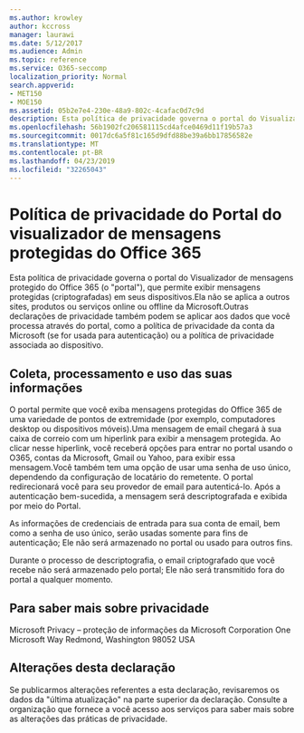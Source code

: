 ```yaml
---
ms.author: krowley
author: kccross
manager: laurawi
ms.date: 5/12/2017
ms.audience: Admin
ms.topic: reference
ms.service: O365-seccomp
localization_priority: Normal
search.appverid:
- MET150
- MOE150
ms.assetid: 05b2e7e4-230e-48a9-802c-4cafac0d7c9d
description: Esta política de privacidade governa o portal do Visualizador de mensagens protegido do Office 365 (o "portal"), que permite exibir mensagens protegidas (criptografadas) em seus dispositivos.Ela não se aplica a outros sites, produtos ou serviços online ou offline da Microsoft.Outras declarações de privacidade também podem se aplicar aos dados que você processa através do portal, como a política de privacidade da conta da Microsoft (se for usada para autenticação) ou a política de privacidade associada ao dispositivo.
ms.openlocfilehash: 56b1902fc206581115cd4afce0469d11f19b57a3
ms.sourcegitcommit: 0017dc6a5f81c165d9dfd88be39a6bb17856582e
ms.translationtype: MT
ms.contentlocale: pt-BR
ms.lasthandoff: 04/23/2019
ms.locfileid: "32265043"
---
```

# <a name="office-365-protected-message-viewer-portal-privacy-statement"></a>Política de privacidade do Portal do visualizador de mensagens protegidas do Office 365

Esta política de privacidade governa o portal do Visualizador de mensagens protegido do Office 365 (o "portal"), que permite exibir mensagens protegidas (criptografadas) em seus dispositivos.Ela não se aplica a outros sites, produtos ou serviços online ou offline da Microsoft.Outras declarações de privacidade também podem se aplicar aos dados que você processa através do portal, como a política de privacidade da conta da Microsoft (se for usada para autenticação) ou a política de privacidade associada ao dispositivo.

## <a name="collection-processing-and-use-of-your-information"></a>Coleta, processamento e uso das suas informações

O portal permite que você exiba mensagens protegidas do Office 365 de uma variedade de pontos de extremidade (por exemplo, computadores desktop ou dispositivos móveis).Uma mensagem de email chegará à sua caixa de correio com um hiperlink para exibir a mensagem protegida. Ao clicar nesse hiperlink, você receberá opções para entrar no portal usando o O365, contas da Microsoft, Gmail ou Yahoo, para exibir essa mensagem.Você também tem uma opção de usar uma senha de uso único, dependendo da configuração de locatário do remetente. O portal redirecionará você para seu provedor de email para autenticá-lo. Após a autenticação bem-sucedida, a mensagem será descriptografada e exibida por meio do Portal.

As informações de credenciais de entrada para sua conta de email, bem como a senha de uso único, serão usadas somente para fins de autenticação; Ele não será armazenado no portal ou usado para outros fins.

Durante o processo de descriptografia, o email criptografado que você recebe não será armazenado pelo portal; Ele não será transmitido fora do portal a qualquer momento.

## <a name="for-more-information-about-privacy"></a>Para saber mais sobre privacidade

Microsoft Privacy – proteção de informações da Microsoft Corporation One Microsoft Way Redmond, Washington 98052 USA

##     <a name="changes-to-this-statement"></a>Alterações desta declaração

Se publicarmos alterações referentes a esta declaração, revisaremos os dados da "última atualização" na parte superior da declaração. Consulte a organização que fornece a você acesso aos serviços para saber mais sobre as alterações das práticas de privacidade.


